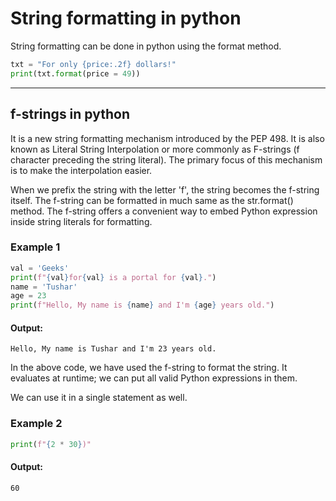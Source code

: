 # String formatting in python
String formatting can be done in python using the format method.
```python
txt = "For only {price:.2f} dollars!"
print(txt.format(price = 49))
```
---
## f-strings in python
It is a new string formatting mechanism introduced by the PEP 498. It is also known as Literal String Interpolation or more commonly as F-strings (f character preceding the string literal). The primary focus of this mechanism is to make the interpolation easier.

When we prefix the string with the letter 'f', the string becomes the f-string itself. The f-string can be formatted in much same as the str.format() method. The f-string offers a convenient way to embed Python expression inside string literals for formatting.

### Example 1
```python
val = 'Geeks'  
print(f"{val}for{val} is a portal for {val}.")  
name = 'Tushar'  
age = 23  
print(f"Hello, My name is {name} and I'm {age} years old.")  
```
#### Output:
```
Hello, My name is Tushar and I'm 23 years old.
```
In the above code, we have used the f-string to format the string. It evaluates at runtime; we can put all valid Python expressions in them.

We can use it in a single statement as well.

### Example 2
```python
print(f"{2 * 30})"  
```
#### Output:
```
60
```
